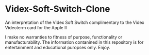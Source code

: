 # Videx-Soft-Switch-Clone
An interpretation of the Videx Soft Switch complimentary to the Videx Videoterm card for the Apple II


I make no warranties to fitness of purpose, functionality or manufacturability.
The information contanined in this repository is for entertainment and educational puropses only.
Enjoy.
